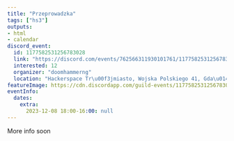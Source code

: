 ```yaml
---
title: "Przeprowadzka"
tags: ["hs3"]
outputs:
- html
- calendar
discord_event:
  id: 1177582531256783028
  link: "https://discord.com/events/762566311930101761/1177582531256783028"
  interested: 12
  organizer: "doomhammerng"
  location: "Hackerspace Tr\u00f3jmiasto, Wojska Polskiego 41, Gda\u0144sk"
featureImage: https://cdn.discordapp.com/guild-events/1177582531256783028/59b9b6cb31807573ec58d966232437bd.png?size=1024
eventInfo:
  dates:
    extra:
      2023-12-08 18:00-16:00: null
---
```

More info soon
